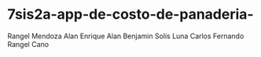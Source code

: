# 7sis2a-app-de-costo-de-panaderia-
Rangel Mendoza Alan Enrique
Alan Benjamin Solis Luna
Carlos Fernando Rangel Cano
